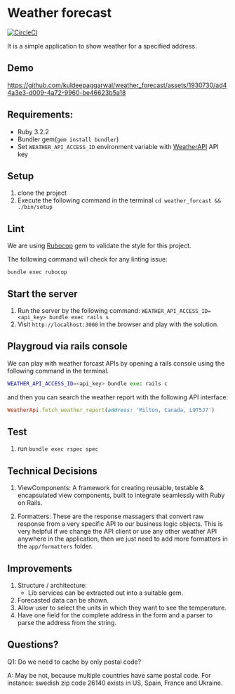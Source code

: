# Weather forecast

[![CircleCI](https://dl.circleci.com/status-badge/img/gh/kuldeepaggarwal/weather_forecast/tree/main.svg?style=svg)](https://dl.circleci.com/status-badge/redirect/gh/kuldeepaggarwal/weather_forecast/tree/main)

It is a simple application to show weather for a specified address.

## Demo

https://github.com/kuldeepaggarwal/weather_forecast/assets/1930730/ad44a3e3-d009-4a72-9960-be46623b5a18


## Requirements:

- Ruby 3.2.2
- Bundler gem(`gem install bundler`)
- Set `WEATHER_API_ACCESS_ID` environment variable with [WeatherAPI](https://www.weatherapi.com/) API key

## Setup

1. clone the project
2. Execute the following command in the terminal `cd weather_forcast && ./bin/setup`

## Lint

We are using [Rubocop](https://github.com/rubocop/rubocop) gem to validate the style for this project.

The following command will check for any linting issue:

```
bundle exec rubocop
```

## Start the server

1. Run the server by the following command:
    `WEATHER_API_ACCESS_ID=<api_key> bundle exec rails s`
2. Visit `http://localhost:3000` in the browser and play with the solution.

## Playgroud via rails console

We can play with weather forcast APIs by opening a rails console using the following command in the terminal.

```sh
WEATHER_API_ACCESS_ID=<api_key> bundle exec rails c
```

and then you can search the weather report with the following API interface:

```rb
WeatherApi.fetch_weather_report(address: 'Milton, Canada, L9T5J7')
```

## Test

1. run `bundle exec rspec spec`

## Technical Decisions

1. ViewComponents: A framework for creating reusable, testable & encapsulated view components, built to integrate seamlessly with Ruby on Rails.

2. Formatters: These are the response massagers that convert raw response from a very specific API to our business logic objects. This is very helpful if we change the API client or use any other weather API anywhere in the application, then we just need to add more formatters in the `app/formatters` folder.

## Improvements

1. Structure / architecture:
   - Lib services can be extracted out into a suitable gem.
2. Forecasted data can be shown.
3. Allow user to select the units in which they want to see the temperature.
4. Have one field for the complete address in the form and a parser to parse the address from the string.


## Questions?

Q1: Do we need to cache by only postal code?

A: May be not, because multiple countries have same postal code. For instance: swedish zip code 26140 exists in US, Spain, France and Ukraine.
